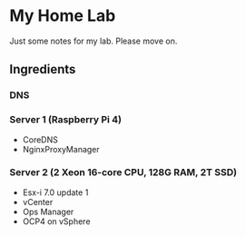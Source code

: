 # My Home Lab
Just some notes for my lab.   Please move on.

## Ingredients 

### DNS

### Server 1 (Raspberry Pi 4)
 - CoreDNS
 - NginxProxyManager
 
### Server 2 (2 Xeon 16-core CPU, 128G RAM, 2T SSD)
 - Esx-i 7.0 update 1
 - vCenter
 - Ops Manager
 - OCP4 on vSphere
 
 
